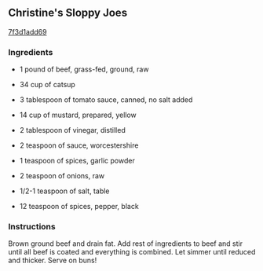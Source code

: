 ## Christine's Sloppy Joes

[7f3d1add69](http://www.food.com/recipe/christines-sloppy-joes-234396)

### Ingredients

 - 1 pound of beef, grass-fed, ground, raw

 - 34 cup of catsup

 - 3 tablespoon of tomato sauce, canned, no salt added

 - 14 cup of mustard, prepared, yellow

 - 2 tablespoon of vinegar, distilled

 - 2 teaspoon of sauce, worcestershire

 - 1 teaspoon of spices, garlic powder

 - 2 teaspoon of onions, raw

 - 1/2-1 teaspoon of salt, table

 - 12 teaspoon of spices, pepper, black

### Instructions

Brown ground beef and drain fat. Add rest of ingredients to beef and stir until all beef is coated and everything is combined. Let simmer until reduced and thicker. Serve on buns!